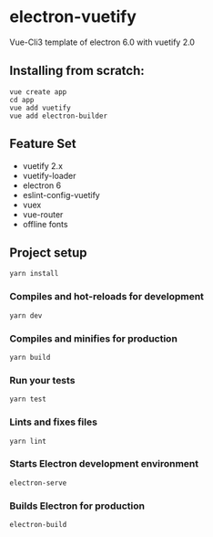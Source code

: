 # electron-vuetify
Vue-Cli3 template of electron 6.0 with vuetify 2.0

## Installing from scratch:
```
vue create app
cd app
vue add vuetify
vue add electron-builder
```

## Feature Set
- vuetify 2.x
- vuetify-loader
- electron 6
- eslint-config-vuetify
- vuex
- vue-router
- offline fonts

## Project setup
```
yarn install
```

### Compiles and hot-reloads for development
```
yarn dev
```

### Compiles and minifies for production
```
yarn build
```

### Run your tests
```
yarn test
```

### Lints and fixes files
```
yarn lint
```

### Starts Electron development environment
```
electron-serve
```

### Builds Electron for production
```
electron-build
```

